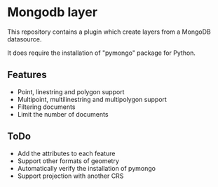 # Mongodb layer

This repository contains a plugin which create layers from a MongoDB datasource.

It does require the installation of "pymongo" package for Python.

## Features
- Point, linestring and polygon support
- Multipoint, multilinestring and multipolygon support
- Filtering documents
- Limit the number of documents

## ToDo
- Add the attributes to each feature
- Support other formats of geometry
- Automatically verify the installation of pymongo
- Support projection with another CRS

